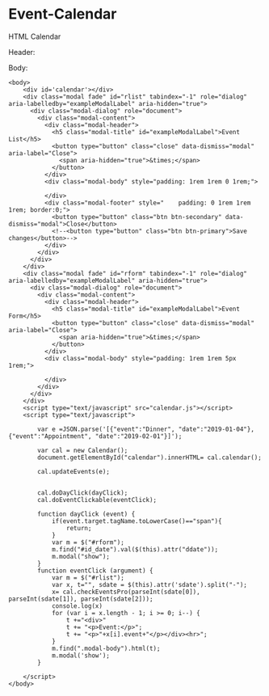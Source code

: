# Event-Calendar
HTML Calendar

Header:
    <link rel="stylesheet" href="https://stackpath.bootstrapcdn.com/bootstrap/4.2.1/css/bootstrap.min.css" integrity="sha384-GJzZqFGwb1QTTN6wy59ffF1BuGJpLSa9DkKMp0DgiMDm4iYMj70gZWKYbI706tWS" crossorigin="anonymous">
		<script src="https://ajax.googleapis.com/ajax/libs/jquery/3.3.1/jquery.min.js"></script>
		<script src="https://cdnjs.cloudflare.com/ajax/libs/popper.js/1.14.6/umd/popper.min.js" integrity="sha384-wHAiFfRlMFy6i5SRaxvfOCifBUQy1xHdJ/yoi7FRNXMRBu5WHdZYu1hA6ZOblgut" crossorigin="anonymous"></script>
		<script src="https://stackpath.bootstrapcdn.com/bootstrap/4.2.1/js/bootstrap.min.js" integrity="sha384-B0UglyR+jN6CkvvICOB2joaf5I4l3gm9GU6Hc1og6Ls7i6U/mkkaduKaBhlAXv9k" crossorigin="anonymous"></script>

Body:

	<body>
		<div id='calendar'></div>
		<div class="modal fade" id="rlist" tabindex="-1" role="dialog" aria-labelledby="exampleModalLabel" aria-hidden="true">
		  <div class="modal-dialog" role="document">
		    <div class="modal-content">
		      <div class="modal-header">
		        <h5 class="modal-title" id="exampleModalLabel">Event List</h5>
		        <button type="button" class="close" data-dismiss="modal" aria-label="Close">
		          <span aria-hidden="true">&times;</span>
		        </button>
		      </div>
		      <div class="modal-body" style="padding: 1rem 1rem 0 1rem;">
		    
		      </div>
		      <div class="modal-footer" style="    padding: 0 1rem 1rem 1rem; border:0;">
		        <button type="button" class="btn btn-secondary" data-dismiss="modal">Close</button>
		        <!--<button type="button" class="btn btn-primary">Save changes</button>-->
		      </div>
		    </div>
		  </div>
		</div>
		<div class="modal fade" id="rform" tabindex="-1" role="dialog" aria-labelledby="exampleModalLabel" aria-hidden="true">
		  <div class="modal-dialog" role="document">
		    <div class="modal-content">
		      <div class="modal-header">
		        <h5 class="modal-title" id="exampleModalLabel">Event Form</h5>
		        <button type="button" class="close" data-dismiss="modal" aria-label="Close">
		          <span aria-hidden="true">&times;</span>
		        </button>
		      </div>
		      <div class="modal-body" style="padding: 1rem 1rem 5px 1rem;">
		        
		      </div>
		    </div>
		  </div>
		</div>
		<script type="text/javascript" src="calendar.js"></script>
		<script type="text/javascript">

			var e =JSON.parse('[{"event":"Dinner", "date":"2019-01-04"}, {"event":"Appointment", "date":"2019-02-01"}]');
			
			var cal = new Calendar();
			document.getElementById("calendar").innerHTML= cal.calendar();
			
			cal.updateEvents(e);
			

			cal.doDayClick(dayClick);
			cal.doEventClickable(eventClick);

			function dayClick (event) {
				if(event.target.tagName.toLowerCase()=="span"){
					return;
				}
				var m = $("#rform");
				m.find("#id_date").val($(this).attr("ddate"));
				m.modal("show");
			}
			function eventClick (argument) {
				var m = $("#rlist");
				var x, t="", sdate = $(this).attr('sdate').split("-"); 
				x= cal.checkEventsPro(parseInt(sdate[0]), parseInt(sdate[1]), parseInt(sdate[2]));
				console.log(x)
				for (var i = x.length - 1; i >= 0; i--) {
					t +="<div>"
					t += "<p>Event:</p>";
					t += "<p>"+x[i].event+"</p></div><hr>";
				}
				m.find(".modal-body").html(t);
				m.modal('show');
			}

		</script>
	</body>
